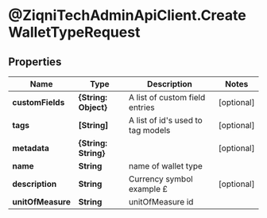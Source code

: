 # @ZiqniTechAdminApiClient.CreateWalletTypeRequest

## Properties

Name | Type | Description | Notes
------------ | ------------- | ------------- | -------------
**customFields** | **{String: Object}** | A list of custom field entries | [optional] 
**tags** | **[String]** | A list of id&#39;s used to tag models | [optional] 
**metadata** | **{String: String}** |  | [optional] 
**name** | **String** | name of wallet type | 
**description** | **String** | Currency symbol example £ | [optional] 
**unitOfMeasure** | **String** | unitOfMeasure id | 


